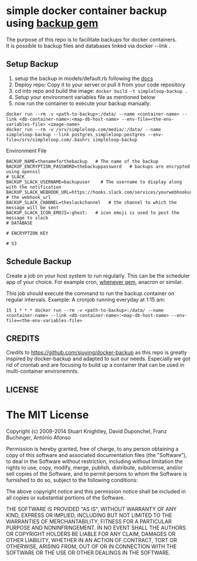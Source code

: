 # simple docker container backup using [backup gem](https://github.com/backup/backup)

The purpose of this repo is to facilitate backups for docker containers.  
It is possible to backup files and databases linked via docker --link .

## Setup Backup

1. setup the backup in models/default.rb following the [docs](http://meskyanichi.github.io/backup/v4/getting-started/)
2. Deploy repo: Copy it to your server or pull it from your code repository  
3. cd into repo and build the image: ```docker build -t simpleloop-backup .```
4. Setup your environment variables file as mentioned below
5. now run the container to execute your backup manually:

```
docker run --rm -v <path-to-backup>:/data/ --name <container-name> --link <db-container-name>:<map-db-host-name> --env-file=<the-env-variables-file> <image-name>  
docker run --rm -v /srv/simpleloop.com/media/:/data/ --name simpleloop-backup --link postgres_simpleloop:postgres --env-file=/srv/simpleloop.com/.bashrc simpleloop-backup
```


Environment File

    BACKUP_NAME=thenameforthebackup   # The name of the backup
    BACKUP_ENCRYPTION_PASSWORD=thebackuppassword   # backups are encrypted using openssl
    # SLACK
    BACKUP_SLACK_USERNAME=backupuser    # The username to display along with the notification
    BACKUP_SLACK_WEBHOOK_URL=https://hooks.slack.com/services/yourwebhookurl   # the webhook_url
    BACKUP_SLACK_CHANNEL=theslackchannel   # the channel to which the message will be sent
    BACKUP_SLACK_ICON_EMOJI=:ghost:   # icon emoji is used to post the message to slack
    # DATABASE

    # ENCRYPTION KEY

    # S3




## Schedule Backup

Create a job on your host system to run regularly. This can be the scheduler app of your choice. For example cron, [whenever gem](https://github.com/javan/whenever), anacron or similar.

This job should execute the command to run the backup container on regular intervals. Example:
A cronjob running everyday at 1:15 am:

```
15 1 * * * docker run --rm -v <path-to-backup>:/data/ --name <container-name> --link <db-container-name>:<map-db-host-name> --env-file=<the-env-variables-file>
```


## CREDITS

Credits to https://github.com/siuying/docker-backup as this repo is greatly inspired by docker-backup and
adapted to suit our needs. Especially we got rid of crontab and are focusing to build up a container that
can be used in multi-container environemnts.


## LICENSE

The MIT License
===============

Copyright (c) 2009-2014 Stuart Knightley, David Duponchel, Franz Buchinger, António Afonso

Permission is hereby granted, free of charge, to any person obtaining a copy
of this software and associated documentation files (the "Software"), to deal
in the Software without restriction, including without limitation the rights
to use, copy, modify, merge, publish, distribute, sublicense, and/or sell
copies of the Software, and to permit persons to whom the Software is
furnished to do so, subject to the following conditions:

The above copyright notice and this permission notice shall be included in
all copies or substantial portions of the Software.

THE SOFTWARE IS PROVIDED "AS IS", WITHOUT WARRANTY OF ANY KIND, EXPRESS OR
IMPLIED, INCLUDING BUT NOT LIMITED TO THE WARRANTIES OF MERCHANTABILITY,
FITNESS FOR A PARTICULAR PURPOSE AND NONINFRINGEMENT. IN NO EVENT SHALL THE
AUTHORS OR COPYRIGHT HOLDERS BE LIABLE FOR ANY CLAIM, DAMAGES OR OTHER
LIABILITY, WHETHER IN AN ACTION OF CONTRACT, TORT OR OTHERWISE, ARISING FROM,
OUT OF OR IN CONNECTION WITH THE SOFTWARE OR THE USE OR OTHER DEALINGS IN
THE SOFTWARE.
